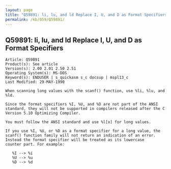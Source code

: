 ```yaml
---
layout: page
title: "Q59891: li, lu, and ld Replace I, U, and D as Format Specifiers"
permalink: /kb/059/Q59891/
---
```


## Q59891: li, lu, and ld Replace I, U, and D as Format Specifiers

	Article: Q59891
	Product(s): See article
	Version(s): 2.00 2.01 2.50 2.51
	Operating System(s): MS-DOS
	Keyword(s): ENDUSER | s_quickasm s_c docsup | mspl13_c
	Last Modified: 29-MAY-1990
	
	When scanning long values with the scanf() function, use %li, %lu, and
	%ld.
	
	Since the format specifiers %I, %U, and %D are not part of the ANSI
	standard, they will not be supported in compilers released after the C
	Version 5.10 Optimizing Compiler.
	
	You must follow the ANSI standard and use %l[x] for long values.
	
	If you use %I, %U, or %D as a format specifier for a long value, the
	scanf() function family will not return an indication of an error.
	Instead the format specifier will be treated as its lowercase
	counter part. For example:
	
	   %I --> %i
	   %U --> %u
	   %D --> %d
